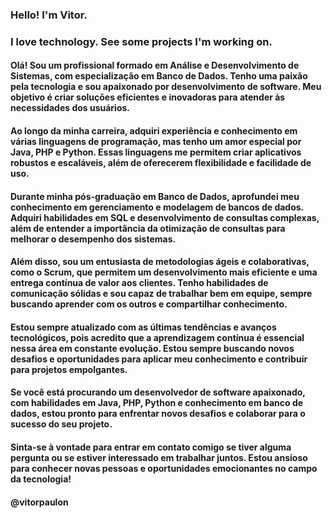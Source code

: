 ### Hello! I'm Vitor. 
### I love technology. See some projects I'm working on.
#### Olá! Sou um profissional formado em Análise e Desenvolvimento de Sistemas, com especialização em Banco de Dados. Tenho uma paixão pela tecnologia e sou apaixonado por desenvolvimento de software. Meu objetivo é criar soluções eficientes e inovadoras para atender às necessidades dos usuários.
#### Ao longo da minha carreira, adquiri experiência e conhecimento em várias linguagens de programação, mas tenho um amor especial por Java, PHP e Python. Essas linguagens me permitem criar aplicativos robustos e escaláveis, além de oferecerem flexibilidade e facilidade de uso.
#### Durante minha pós-graduação em Banco de Dados, aprofundei meu conhecimento em gerenciamento e modelagem de bancos de dados. Adquiri habilidades em SQL e desenvolvimento de consultas complexas, além de entender a importância da otimização de consultas para melhorar o desempenho dos sistemas.
#### Além disso, sou um entusiasta de metodologias ágeis e colaborativas, como o Scrum, que permitem um desenvolvimento mais eficiente e uma entrega contínua de valor aos clientes. Tenho habilidades de comunicação sólidas e sou capaz de trabalhar bem em equipe, sempre buscando aprender com os outros e compartilhar conhecimento.
#### Estou sempre atualizado com as últimas tendências e avanços tecnológicos, pois acredito que a aprendizagem contínua é essencial nessa área em constante evolução. Estou sempre buscando novos desafios e oportunidades para aplicar meu conhecimento e contribuir para projetos empolgantes.
#### Se você está procurando um desenvolvedor de software apaixonado, com habilidades em Java, PHP, Python e conhecimento em banco de dados, estou pronto para enfrentar novos desafios e colaborar para o sucesso do seu projeto.
#### Sinta-se à vontade para entrar em contato comigo se tiver alguma pergunta ou se estiver interessado em trabalhar juntos. Estou ansioso para conhecer novas pessoas e oportunidades emocionantes no campo da tecnologia!
#### @vitorpaulon